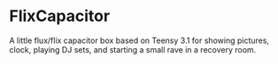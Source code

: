 FlixCapacitor
=============

A little flux/flix capacitor box based on Teensy 3.1 for showing pictures, clock, playing DJ sets, and starting a small rave in a recovery room.
